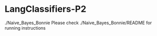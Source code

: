 # LangClassifiers-P2

./Naive_Bayes_Bonnie
    Please check ./Naive_Bayes_Bonnie/README for running instructions 
    
 
